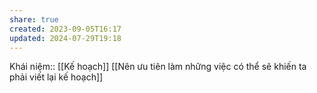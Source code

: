 ```yaml
---
share: true
created: 2023-09-05T16:17
updated: 2024-07-29T19:18
---
```

Khái niệm:: [[Kế hoạch]]
[[Nên ưu tiên làm những việc có thể sẽ khiến ta phải viết lại kế hoạch]]